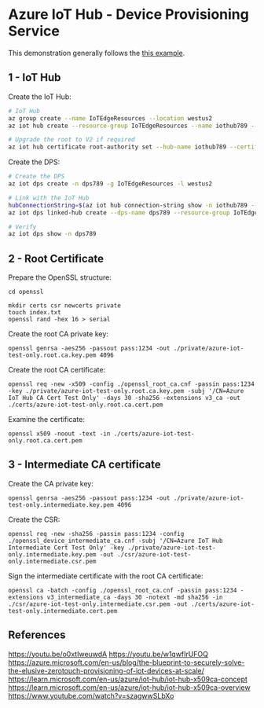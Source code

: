 # Azure IoT Hub - Device Provisioning Service

This demonstration generally follows the [this example](https://learn.microsoft.com/en-us/azure/iot-dps/tutorial-custom-hsm-enrollment-group-x509?tabs=linux&pivots=programming-language-nodejs).

## 1 - IoT Hub

Create the IoT Hub:

```sh
# IoT Hub
az group create --name IoTEdgeResources --location westus2
az iot hub create --resource-group IoTEdgeResources --name iothub789 --sku F1 --partition-count 2 --mintls "1.2"

# Upgrade the root to V2 if required
az iot hub certificate root-authority set --hub-name iothub789 --certificate-authority v2
```

Create the DPS:

```sh
# Create the DPS
az iot dps create -n dps789 -g IoTEdgeResources -l westus2

# Link with the IoT Hub
hubConnectionString=$(az iot hub connection-string show -n iothub789 --kt primary --query connectionString -o tsv)
az iot dps linked-hub create --dps-name dps789 --resource-group IoTEdgeResources --connection-string $hubConnectionString

# Verify
az iot dps show -n dps789
```

## 2 - Root Certificate

Prepare the OpenSSL structure:

```
cd openssl

mkdir certs csr newcerts private
touch index.txt
openssl rand -hex 16 > serial
```

Create the root CA private key:

```
openssl genrsa -aes256 -passout pass:1234 -out ./private/azure-iot-test-only.root.ca.key.pem 4096
```

Create the root CA certificate:

```
openssl req -new -x509 -config ./openssl_root_ca.cnf -passin pass:1234 -key ./private/azure-iot-test-only.root.ca.key.pem -subj '/CN=Azure IoT Hub CA Cert Test Only' -days 30 -sha256 -extensions v3_ca -out ./certs/azure-iot-test-only.root.ca.cert.pem
```

Examine the certificate:

```
openssl x509 -noout -text -in ./certs/azure-iot-test-only.root.ca.cert.pem
```

## 3 - Intermediate CA certificate

Create the CA private key:

```
openssl genrsa -aes256 -passout pass:1234 -out ./private/azure-iot-test-only.intermediate.key.pem 4096
```

Create the CSR:

```
openssl req -new -sha256 -passin pass:1234 -config ./openssl_device_intermediate_ca.cnf -subj '/CN=Azure IoT Hub Intermediate Cert Test Only' -key ./private/azure-iot-test-only.intermediate.key.pem -out ./csr/azure-iot-test-only.intermediate.csr.pem
```

Sign the intermediate certificate with the root CA certificate:

```
openssl ca -batch -config ./openssl_root_ca.cnf -passin pass:1234 -extensions v3_intermediate_ca -days 30 -notext -md sha256 -in ./csr/azure-iot-test-only.intermediate.csr.pem -out ./certs/azure-iot-test-only.intermediate.cert.pem
```



## References

https://youtu.be/o0xtIweuwdA
https://youtu.be/w1qwfIrUFOQ
https://azure.microsoft.com/en-us/blog/the-blueprint-to-securely-solve-the-elusive-zerotouch-provisioning-of-iot-devices-at-scale/
https://learn.microsoft.com/en-us/azure/iot-hub/iot-hub-x509ca-concept
https://learn.microsoft.com/en-us/azure/iot-hub/iot-hub-x509ca-overview
https://www.youtube.com/watch?v=szagwwSLbXo